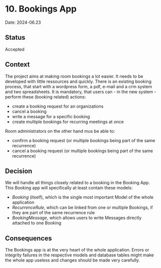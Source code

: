 # 10. Bookings App

Date: 2024-06.23

## Status

Accepted

## Context

The project aims at making room bookings a lot easier. It needs to be developed with little ressources and quickly.
There is an existing booking process, that start with a wordpress form, a pdf, e-mail and a crm system and two spreadsheets.
It is mandatory, that users can - in the new system - perform these (booking related) actions:
- create a booking request for an organizations
- cancel a booking
- write a message for a specific booking
- create multiple bookings for recurring meetings at once

Room administrators on the other hand mus be able to:
- confirm a booking request (or multiple bookings being part of the same recurrence)
- cancel a booking request (or multiple bookings being part of the same recurrence)

## Decision
We will handle all things closely related to a booking in the Booking App. This Booking app will specifically at least contain these models:
- _Booking_ (itself), which is the single most important Model of the whole application
- _RecurrenceRule_, which can be linked from one or multiple Bookings, if they are part of the same recurrence rule
- _BookingMessage_, which allows users to write Messages directly attached to one Booking


## Consequences
The Bookings app is at the very heart of the whole application.
Errors or integrity failures in the respective models and database tables might make the whole app useless and changes should be made very carefully.
